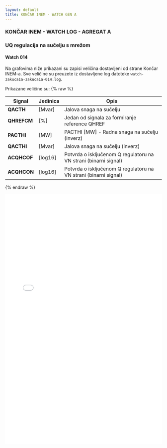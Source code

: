 ```yaml
---
layout: default
title: KONČAR INEM - WATCH GEN A
---
```


### KONČAR INEM - WATCH LOG - AGREGAT A 

### UQ regulacija na sučelju s mrežom

#### Watch 014

Na grafovima niže prikazani su zapisi veličina dostavljeni od strane Končar INEM-a. 
Sve veličine su preuzete iz dostavljene log datoteke `watch-zakuca1a-zakuca1a-014.log`.
                               
Prikazane veličine su:
{% raw %}

| Signal | Jedinica | Opis |
|--------|----------|------|
| **QACTH** | [Mvar] | Jalova snaga na sučelju |
| **QHREFCM** | [%] | Jedan od signala za formiranje reference QHREF |
| **PACTHI** | [MW] | PACTHI [MW] - Radna snaga na sučelju (inverz) |
| **QACTHI** | [Mvar] | Jalova snaga na sučelju (inverz) |
| **ACQHCOF** | [log16] | Potvrda o isključenom Q regulatoru na VN strani (binarni signal) |
| **ACQHCON** | [log16] | Potvrda o isključenom Q regulatoru na VN strani (binarni signal) |

{% endraw %}

<div class="wide-graph">
    <iframe src="{{ site.baseurl }}/watch-htmls-a/watch-zakuca1a-zakuca1a-014.html" width="100%" height="800px" frameborder="0"></iframe>
</div>
